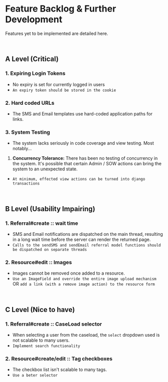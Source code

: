 # Feature Backlog & Further Development 

Features yet to be implemented are detailed here.

<br>

## A Level (Critical)

### 1. Expiring Login Tokens
* No expiry is set for currently logged in users 
* `An expiry token should be stored in the cookie`

### 2. Hard coded URLs 
* The SMS and Email templates use hard-coded application paths for links. 

### 3. System Testing 
* The system lacks seriously in code coverage and view testing. Most notably...
1. **Concurrency Tolerance:** There has been no testing of concurrency in the system. It's possible that certain Admin / SOW actions can bring the system to an unexpected state. 
* `At minimum, effected view actions can be turned into django transactions`

<br>

## B Level (Usability Impairing)

### 1. Referral#create :: wait time 
* SMS and Email notifications are dispatched on the main thread, resulting in a long wait time before the server can render the returned page. 
* `Calls to the sendSMS and sendEmail referral model functions should be dispatched on separate threads`

### 2. Resource#edit :: Images 
* Images cannot be removed once added to a resource.
* `Use an ImageField and override the entire image upload mechanism` OR `add a link (with a remove image action) to the resource form`

<br>

## C Level (Nice to have)

### 1. Referral#create :: CaseLoad selector
* When selecting a user from the caseload, the `select` dropdown used is not scalable to many users.
* `Implement search functionality`

### 2. Resource#create/edit :: Tag checkboxes
* The checkbox list isn't scalable to many tags.
* `Use a beter selector`
